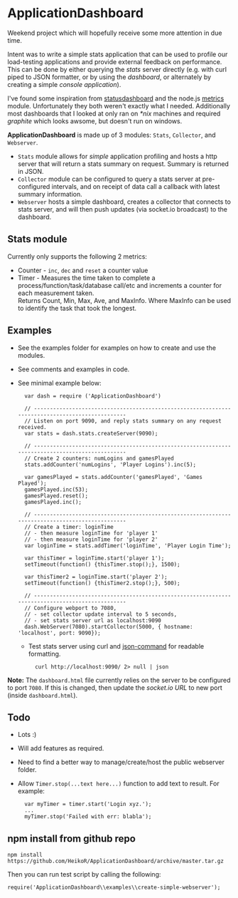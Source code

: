 
# ApplicationDashboard

Weekend project which will hopefully receive some more attention in due time. 

Intent was to write a simple stats application that can be used to profile our load-testing applications and provide external feedback on performance.
This can be done by either querying the _stats_ server directly (e.g. with curl piped to JSON formatter, or by using the _dashboard_, or alternately by creating a simple _console application_).

I've found some inspiration from [statusdashboard](https://github.com/obazoud/statusdashboard/) and the node.js [metrics](https://github.com/mikejihbe/metrics) module. Unfortunately they both weren't exactly what I needed. Additionally most dashboards that I looked at only ran on _\*nix_ machines and required _graphite_ which looks awsome, but doesn't run on windows.

__ApplicationDashboard__ is made up of 3 modules: `Stats`, `Collector`, and `Webserver`.

- `Stats` module allows for _simple_ application profiling and hosts a http server that will return a stats summary on request. Summary is returned in JSON.
- `Collector` module can be configured to query a stats server at pre-configured intervals, and on receipt of data call a callback with latest summary information.
- `Webserver` hosts a simple dashboard, creates a collector that connects to stats server, and will then push updates (via socket.io broadcast) to the dashboard.

## Stats module

Currently only supports the following 2 metrics:

- Counter - `inc`, `dec` and `reset` a counter value
- Timer - Measures the time taken to complete a process/function/task/database call/etc and increments a counter for each measurement taken.  
	Returns Count, Min, Max, Ave, and MaxInfo. Where MaxInfo can be used to identify the task that took the longest.

## Examples

- See the examples folder for examples on how to create and use the modules.
- See comments and examples in code.
- See minimal example below:

		var dash = require ('ApplicationDashboard')

		// ------------------------------------------------------------------------------------------------
		// Listen on port 9090, and reply stats summary on any request received.
		var stats = dash.stats.createServer(9090);

		// ------------------------------------------------------------------------------------------------
		// Create 2 counters: numLogins and gamesPlayed
		stats.addCounter('numLogins', 'Player Logins').inc(5);
		
		var gamesPlayed = stats.addCounter('gamesPlayed', 'Games Played');
		gamesPlayed.inc(53);
		gamesPlayed.reset();
		gamesPlayed.inc();

		// ------------------------------------------------------------------------------------------------
		// Create a timer: loginTime
		// - then measure loginTime for 'player 1'
		// - then measure loginTime for 'player 2'
		var loginTime = stats.addTimer('loginTime', 'Player Login Time');

		var thisTimer = loginTime.start('player 1');
		setTimeout(function() {thisTimer.stop();}, 1500);

		var thisTimer2 = loginTime.start('player 2');
		setTimeout(function() {thisTimer2.stop();}, 500);

		// ------------------------------------------------------------------------------------------------
		// Configure webport to 7080, 
		// - set collector update interval to 5 seconds, 
		// - set stats server url as localhost:9090
		dash.WebServer(7080).startCollector(5000, { hostname: 'localhost', port: 9090});

	- Test stats server using curl and [json-command](http://github.com/zpoley/json-command) for readable formatting.

			curl http://localhost:9090/ 2> null | json

__Note:__ The `dashboard.html` file currently relies on the server to be configured to port `7080`. If this is changed, 
then update the _socket.io URL_ to new port (inside `dashboard.html`). 

## Todo

- Lots :)
- Will add features as required.
- Need to find a better way to manage/create/host the public webserver folder.
- Allow  `Timer.stop(...text here...)` function to add text to result. For example:

  		var myTimer = timer.start('Login xyz.');
  		...
  		myTimer.stop('Failed with err: blabla');
  

## npm install from github repo

`npm install https://github.com/HeikoR/ApplicationDashboard/archive/master.tar.gz`

Then you can run test script by calling the following:

`require('ApplicationDashboard\\examples\\create-simple-webserver');`



